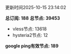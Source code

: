 更新时间2025-10-15 23:14:02

**总订阅: 188**
**总节点: 39453**
- vless节点: 13618
- hysteria2节点: 12

**google ping有效节点: 189**
